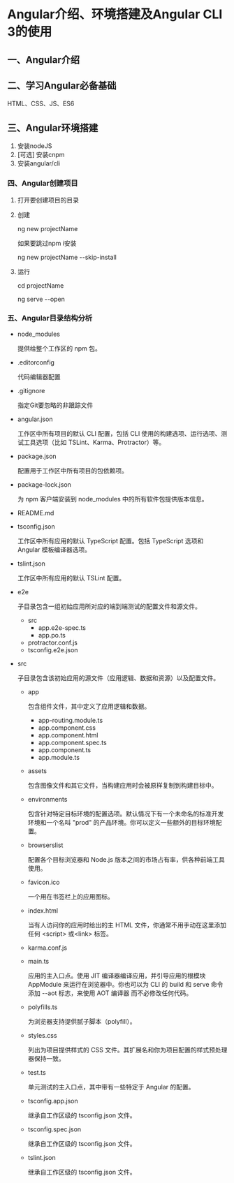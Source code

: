 # Angular介绍、环境搭建及Angular CLI 3的使用

## 一、Angular介绍

## 二、学习Angular必备基础

HTML、CSS、JS、ES6

## 三、Angular环境搭建

1. 安装nodeJS
2. [可选] 安装cnpm
3. 安装angular/cli

### 四、Angular创建项目
1. 打开要创建项目的目录
2. 创建

    ng new projectName

    如果要跳过npm i安装

    ng new projectName --skip-install
3. 运行

    cd projectName

    ng serve --open

### 五、Angular目录结构分析

- node_modules

    提供给整个工作区的 npm 包。
    
- .editorconfig

    代码编辑器配置
    
- .gitignore

    指定Git要忽略的非跟踪文件
    
- angular.json

    工作区中所有项目的默认 CLI 配置，包括 CLI 使用的构建选项、运行选项、测试工具选项（比如 TSLint、Karma、Protractor）等。
    
- package.json

    配置用于工作区中所有项目的包依赖项。
    
- package-lock.json

    为 npm 客户端安装到 node_modules 中的所有软件包提供版本信息。
    
- README.md
- tsconfig.json

    工作区中所有应用的默认 TypeScript 配置。包括 TypeScript 选项和 Angular 模板编译器选项。
    
- tslint.json

    工作区中所有应用的默认 TSLint 配置。

- e2e

  子目录包含一组初始应用所对应的端到端测试的配置文件和源文件。

  - src
    - app.e2e-spec.ts
    - app.po.ts
  - protractor.conf.js
  - tsconfig.e2e.json
  
- src

    子目录包含该初始应用的源文件（应用逻辑、数据和资源）以及配置文件。
    
  - app

    包含组件文件，其中定义了应用逻辑和数据。

    - app-routing.module.ts
    - app.component.css
    - app.component.html
    - app.component.spec.ts
    - app.component.ts
    - app.module.ts

  - assets

    包含图像文件和其它文件，当构建应用时会被原样复制到构建目标中。
    
  - environments

    包含针对特定目标环境的配置选项。默认情况下有一个未命名的标准开发环境和一个名叫 "prod" 的产品环境。你可以定义一些额外的目标环境配置。
    
  - browserslist

    配置各个目标浏览器和 Node.js 版本之间的市场占有率，供各种前端工具使用。

  - favicon.ico

    一个用在书签栏上的应用图标。

  - index.html

    当有人访问你的应用时给出的主 HTML 文件，你通常不用手动在这里添加任何 \<script> 或\<link> 标签。

  - karma.conf.js
  - main.ts

    应用的主入口点。使用 JIT 编译器编译应用，并引导应用的根模块 AppModule 来运行在浏览器中。你也可以为 CLI 的 build 和 serve 命令添加 --aot 标志，来使用 AOT 编译器 而不必修改任何代码。

  - polyfills.ts

    为浏览器支持提供腻子脚本（polyfill）。

  - styles.css

    列出为项目提供样式的 CSS 文件。其扩展名和你为项目配置的样式预处理器保持一致。

  - test.ts

    单元测试的主入口点，其中带有一些特定于 Angular 的配置。

  - tsconfig.app.json

    继承自工作区级的 tsconfig.json 文件。

  - tsconfig.spec.json

    继承自工作区级的 tsconfig.json 文件。
    
  - tslint.json

    继承自工作区级的 tsconfig.json 文件。

